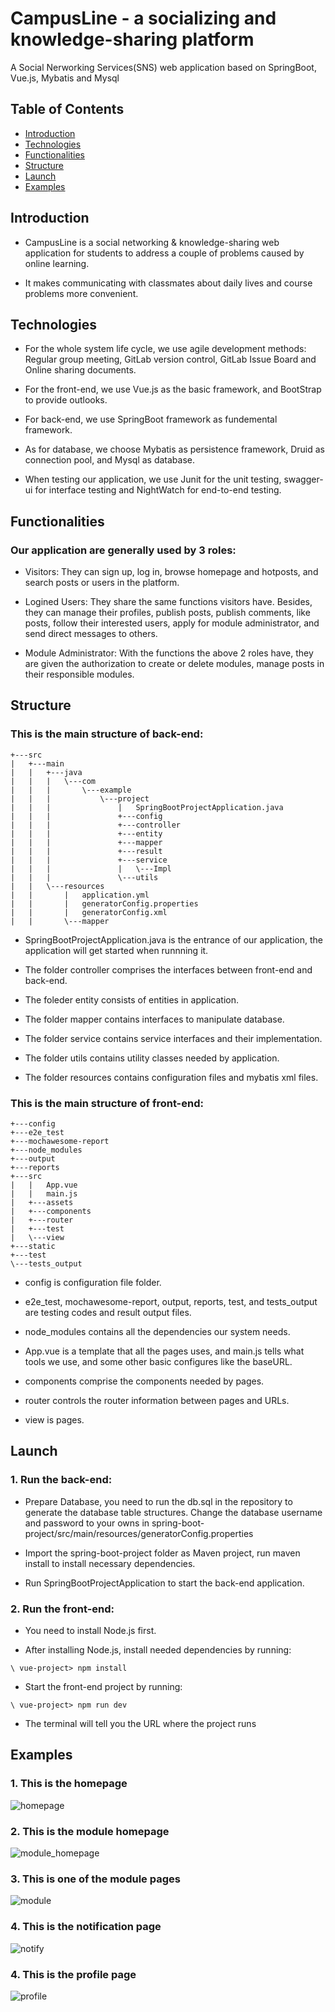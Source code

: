 # CampusLine - a socializing and knowledge-sharing platform
A Social Nerworking Services(SNS) web application based on SpringBoot, Vue.js, Mybatis and Mysql


## Table of Contents
* [Introduction](#introduction)
* [Technologies](#technologies)
* [Functionalities](#functionalities)
* [Structure](#structure)
* [Launch](#launch)
* [Examples](#examples)

## Introduction
* CampusLine is a social networking & knowledge-sharing web application for students to address a couple of problems caused by online learning.

* It makes communicating with classmates about daily lives and course problems more convenient.

## Technologies
* For the whole system life cycle, we use agile development methods: Regular group meeting, GitLab version control, GitLab Issue Board and  Online sharing documents.

* For the front-end, we use Vue.js as the basic framework, and BootStrap to provide outlooks.

* For back-end, we use SpringBoot framework as fundemental framework.

* As for database, we choose Mybatis as persistence framework, Druid as connection pool, and Mysql as database.

* When testing our application, we use Junit for the unit testing, swagger-ui for interface testing and NightWatch for end-to-end testing.


## Functionalities
### Our application are generally used by 3 roles:
* Visitors: They can sign up, log in, browse homepage and hotposts, and search posts or users in the platform.

* Logined Users: They share the same functions visitors have. Besides, they can manage their profiles, publish posts, publish comments, like posts, follow their interested users, apply for module administrator, and send direct messages to others.

* Module Administrator: With the functions the above 2 roles have, they are given the authorization to create or delete modules, manage posts in their responsible modules.

## Structure
### This is  the main structure of back-end:
```
+---src
|   +---main
|   |   +---java
|   |   |   \---com
|   |   |       \---example
|   |   |           \---project
|   |   |               |   SpringBootProjectApplication.java
|   |   |               +---config
|   |   |               +---controller  
|   |   |               +---entity
|   |   |               +---mapper
|   |   |               +---result
|   |   |               +---service  
|   |   |               |   \---Impl 
|   |   |               \---utils
|   |   \---resources
|   |       |   application.yml
|   |       |   generatorConfig.properties
|   |       |   generatorConfig.xml
|   |       \---mapper
``` 
* SpringBootProjectApplication.java is the entrance of our application, the application will get started when runnning it.

* The folder controller comprises the interfaces between front-end and back-end.

* The foleder entity consists of entities in application.

* The folder mapper contains interfaces to manipulate database.

* The folder service contains service interfaces and their implementation.

* The folder utils contains utility classes needed by application.

* The folder resources contains configuration files and mybatis xml files.

### This is the main structure of front-end:
```
+---config
+---e2e_test       
+---mochawesome-report
+---node_modules
+---output    
+---reports       
+---src
|   |   App.vue
|   |   main.js
|   +---assets
|   +---components
|   +---router
|   +---test        
|   \---view
+---static                           
+---test      
\---tests_output
```
* config is configuration file folder.

* e2e_test, mochawesome-report, output, reports, test, and tests_output are testing codes and result output files.

* node_modules contains all the dependencies our system needs.

* App.vue is a template that all the pages uses, and main.js tells what tools we use, and some other basic configures like the baseURL.

* components comprise the components needed by pages.

* router controls the router information between pages and URLs.

* view is pages.

## Launch
### 1. Run the back-end:
* Prepare Database, you need to run the db.sql in the repository to generate the database table structures. Change the database username and password to your owns in spring-boot-project/src/main/resources/generatorConfig.properties

* Import the spring-boot-project folder as Maven project, run maven install to install necessary dependencies.

* Run SpringBootProjectApplication to start the back-end application.

### 2. Run the front-end:
* You need to install Node.js first.

* After installing Node.js, install needed dependencies by running:
```
\ vue-project> npm install
```
* Start the front-end project by running:
```
\ vue-project> npm run dev
```

* The terminal will tell you the URL where the project runs

## Examples

### 1. This is the homepage
![homepage](./img/homepage.png)

### 2. This is the module homepage
![module_homepage](./img/module_homepage.png)

### 3. This is one of the module pages
![module](./img/module.png)

### 4. This is the notification page
![notify](./img/notification.png)

### 4. This is the profile page
![profile](./img/profile.png)